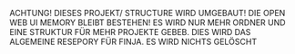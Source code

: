 ACHTUNG! DIESES PROJEKT/ STRUCTURE WIRD UMGEBAUT! DIE OPEN WEB UI MEMORY BLEIBT BESTEHEN! ES WIRD NUR MEHR ORDNER UND EINE STRUKTUR FÜR MEHR PROJEKTE GEBEB. DIES WIRD DAS ALGEMEINE RESEPORY FÜR FINJA. ES WIRD NICHTS GELÖSCHT

